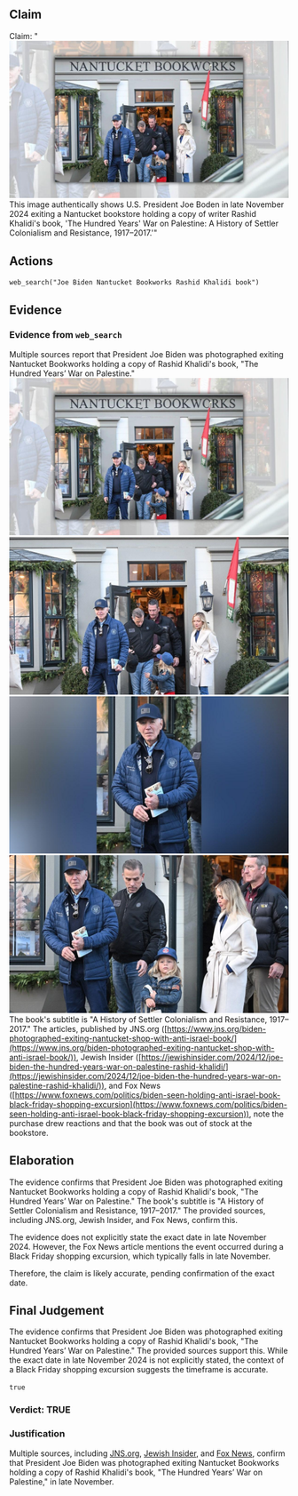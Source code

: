 ## Claim
Claim: "![image 28](media/44.jpg) This image authentically shows U.S. President Joe Boden in late November 2024 exiting a Nantucket bookstore holding a copy of writer Rashid Khalidi's book, 'The Hundred Years' War on Palestine: A History of Settler Colonialism and Resistance, 1917–2017.'"

## Actions
```
web_search("Joe Biden Nantucket Bookworks Rashid Khalidi book")
```

## Evidence
### Evidence from `web_search`
Multiple sources report that President Joe Biden was photographed exiting Nantucket Bookworks holding a copy of Rashid Khalidi's book, "The Hundred Years’ War on Palestine." ![image 28](media/44.jpg) ![image 6255](media/2025-08-29_19-46-1756496795-371546.jpg) ![image 6264](media/2025-08-29_19-46-1756496799-759773.jpg) ![image 6259](media/2025-08-29_19-46-1756496798-281641.jpg) The book's subtitle is "A History of Settler Colonialism and Resistance, 1917–2017." The articles, published by JNS.org ([https://www.jns.org/biden-photographed-exiting-nantucket-shop-with-anti-israel-book/](https://www.jns.org/biden-photographed-exiting-nantucket-shop-with-anti-israel-book/)), Jewish Insider ([https://jewishinsider.com/2024/12/joe-biden-the-hundred-years-war-on-palestine-rashid-khalidi/](https://jewishinsider.com/2024/12/joe-biden-the-hundred-years-war-on-palestine-rashid-khalidi/)), and Fox News ([https://www.foxnews.com/politics/biden-seen-holding-anti-israel-book-black-friday-shopping-excursion](https://www.foxnews.com/politics/biden-seen-holding-anti-israel-book-black-friday-shopping-excursion)), note the purchase drew reactions and that the book was out of stock at the bookstore.


## Elaboration
The evidence confirms that President Joe Biden was photographed exiting Nantucket Bookworks holding a copy of Rashid Khalidi's book, "The Hundred Years’ War on Palestine." The book's subtitle is "A History of Settler Colonialism and Resistance, 1917–2017." The provided sources, including JNS.org, Jewish Insider, and Fox News, confirm this.

The evidence does not explicitly state the exact date in late November 2024. However, the Fox News article mentions the event occurred during a Black Friday shopping excursion, which typically falls in late November.

Therefore, the claim is likely accurate, pending confirmation of the exact date.


## Final Judgement
The evidence confirms that President Joe Biden was photographed exiting Nantucket Bookworks holding a copy of Rashid Khalidi's book, "The Hundred Years’ War on Palestine." The provided sources support this. While the exact date in late November 2024 is not explicitly stated, the context of a Black Friday shopping excursion suggests the timeframe is accurate.

`true`

### Verdict: TRUE

### Justification
Multiple sources, including [JNS.org](https://www.jns.org/biden-photographed-exiting-nantucket-shop-with-anti-israel-book/), [Jewish Insider](https://jewishinsider.com/2024/12/joe-biden-the-hundred-years-war-on-palestine-rashid-khalidi/), and [Fox News](https://www.foxnews.com/politics/biden-seen-holding-anti-israel-book-black-friday-shopping-excursion), confirm that President Joe Biden was photographed exiting Nantucket Bookworks holding a copy of Rashid Khalidi's book, "The Hundred Years’ War on Palestine," in late November.
